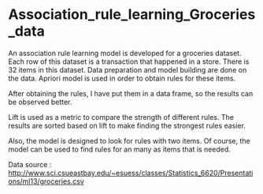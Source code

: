 # Association_rule_learning_Groceries_data

An association rule learning model is developed for a groceries dataset. Each row of this dataset is a transaction that happened in a store. There is 32 items in this dataset. Data preparation and model building are done on the data. Apriori model is used in order to obtain rules for these items.

After obtaining the rules, I have put them in a data frame, so the results can be observed better.

Lift is used as a metric to compare the strength of different rules. The results are sorted based on lift to make finding the strongest rules easier.

Also, the model is designed to look for rules with two items. Of course, the model can be used to find rules for an many as items that is needed. 

Data source : http://www.sci.csueastbay.edu/~esuess/classes/Statistics_6620/Presentations/ml13/groceries.csv

